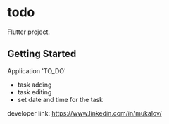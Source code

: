 # todo

Flutter project.

## Getting Started

Application 'TO_DO'

- task adding
- task editing
- set date and time for the task

developer link: https://www.linkedin.com/in/mukalov/



